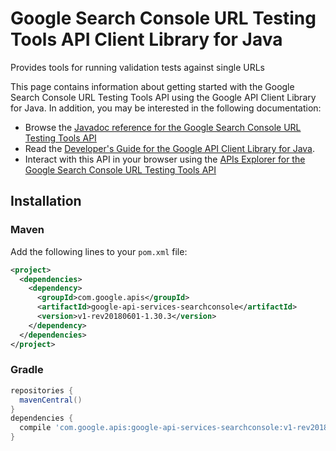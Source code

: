 # Google Search Console URL Testing Tools API Client Library for Java

Provides tools for running validation tests against single URLs

This page contains information about getting started with the Google Search Console URL Testing Tools API
using the Google API Client Library for Java. In addition, you may be interested
in the following documentation:

* Browse the [Javadoc reference for the Google Search Console URL Testing Tools API][javadoc]
* Read the [Developer's Guide for the Google API Client Library for Java][google-api-client].
* Interact with this API in your browser using the [APIs Explorer for the Google Search Console URL Testing Tools API][api-explorer]

## Installation

### Maven

Add the following lines to your `pom.xml` file:

```xml
<project>
  <dependencies>
    <dependency>
      <groupId>com.google.apis</groupId>
      <artifactId>google-api-services-searchconsole</artifactId>
      <version>v1-rev20180601-1.30.3</version>
    </dependency>
  </dependencies>
</project>
```

### Gradle

```gradle
repositories {
  mavenCentral()
}
dependencies {
  compile 'com.google.apis:google-api-services-searchconsole:v1-rev20180601-1.30.3'
}
```

[javadoc]: https://googleapis.dev/java/google-api-services-searchconsole/latest/index.html
[google-api-client]: https://github.com/googleapis/google-api-java-client/
[api-explorer]: https://developers.google.com/apis-explorer/#p/abusiveexperiencereport/v1/

